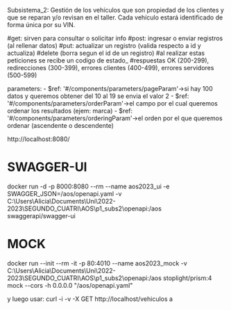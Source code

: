 Subsistema_2: Gestión de los vehículos que son propiedad de los clientes y que se reparan y/o revisan en el taller. Cada vehículo estará identificado de forma única por su VIN.

#get: sirven para consultar o solicitar info
  #post: ingresar o enviar registros (al rellenar datos)
  #put: actualizar un registro (valida respecto a id y actualiza)
  #delete (borra segun el id de un registro)
  #al realizar estas peticiones se recibe un codigo de estado_
  #respuestas OK (200-299), redirecciones (300-399), errores clientes (400-499), errores servidores (500-599)


parameters:
        - $ref: '#/components/parameters/pageParam'->si hay 100 datos y queremos obtener del 10 al 19 se envia el valor 2
        - $ref: '#/components/parameters/orderParam'->el campo por el cual queremos ordenar los resultados (ejem: marca)
        - $ref: '#/components/parameters/orderingParam'->el orden por el que queremos ordenar (ascendente o descendente)

  http://localhost:8080/

# SWAGGER-UI
docker run -d -p 8000:8080 --rm --name aos2023_ui -e SWAGGER_JSON=/aos/openapi.yaml -v C:\Users\Alicia\Documents\Uni\2022-2023\SEGUNDO_CUATRI\AOS\p1_subs2\openapi:/aos swaggerapi/swagger-ui

# MOCK
docker run --init --rm -it -p 80:4010 --name aos2023_mock -v C:\Users\Alicia\Documents\Uni\2022-2023\SEGUNDO_CUATRI\AOS\p1_subs2\openapi:/aos  stoplight/prism:4 mock --cors -h 0.0.0.0 "/aos/openapi.yaml"


y luego usar: curl -i -v -X GET http://localhost/vehiculos
a
